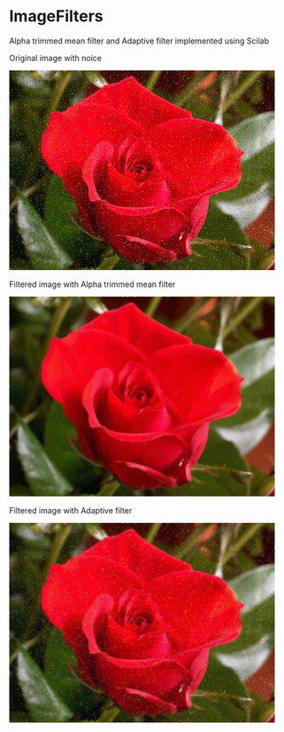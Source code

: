 # ImageFilters
Alpha trimmed mean filter and Adaptive filter implemented using Scilab


Original image with noice

![image 1](https://github.com/Archfx/ImageFilters/blob/master/image.jpg)


Filtered image with Alpha trimmed mean filter

![image 2](https://github.com/Archfx/ImageFilters/blob/master/AlphaTrimmedMeanFilter.jpg)


Filtered image with Adaptive filter

![image 3](https://github.com/Archfx/ImageFilters/blob/master/AdaptiveFilter.jpg)
